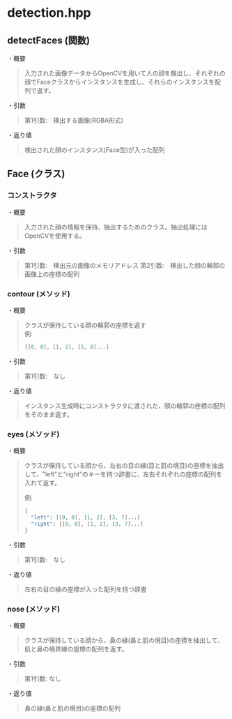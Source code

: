 # detection.hpp

## detectFaces (関数)
・概要
> 入力された画像データからOpenCVを用いて人の顔を検出し、それぞれの顔でFaceクラスからインスタンスを生成し、それらのインスタンスを配列で返す。

・引数
> 第1引数:　検出する画像(RGBA形式)

・返り値
> 検出された顔のインスタンス(Face型)が入った配列

## Face (クラス)

### コンストラクタ
・概要
> 入力された顔の情報を保持、抽出するためのクラス。抽出処理にはOpenCVを使用する。

・引数
> 第1引数:　検出元の画像のメモリアドレス
> 第2引数:　検出した顔の輪郭の画像上の座標の配列

### contour (メソッド)
・概要
> クラスが保持している顔の輪郭の座標を返す  
> 例:  
> ```cpp
> [[0, 0], [1, 2], [5, 8]...]
> ```

・引数
> 第1引数:　なし

・返り値
> インスタンス生成時にコンストラクタに渡された、顔の輪郭の座標の配列をそのまま返す。

### eyes (メソッド)
・概要
> クラスが保持している顔から、左右の目の縁(目と肌の境目)の座標を抽出して、"left"と"right"のキーを持つ辞書に、左右それぞれの座標の配列を入れて返す。
> 
> 例:
> ```cpp
> {
>   "left": [[0, 0], [1, 2], [3, 7]...]
>   "right": [[0, 0], [1, 2], [3, 7]...]
> }
> ```

・引数
> 第1引数:　なし

・返り値
> 左右の目の縁の座標が入った配列を持つ辞書

### nose (メソッド)
・概要
> クラスが保持している顔から、鼻の縁(鼻と肌の境目)の座標を抽出して、肌と鼻の境界線の座標の配列を返す。  

・引数
> 第1引数: なし

・返り値
> 鼻の縁(鼻と肌の境目)の座標の配列
